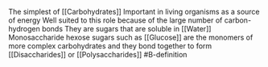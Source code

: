 The simplest of [[Carbohydrates]]
Important in living organisms as a source of energy
Well suited to this role because of the large number of carbon-hydrogen bonds
They are sugars that are soluble in [[Water]]
Monosaccharide hexose sugars such as [[Glucose]] are the monomers of more complex carbohydrates and they bond together to form [[Disaccharides]] or [[Polysaccharides]]
#B-definition 